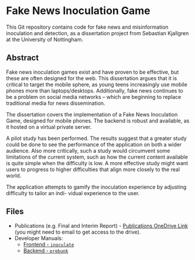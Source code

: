 # Fake News Inoculation Game

This Git repository contains code for fake news and misinformation inoculation and detection, as a dissertation project from Sebastian Kjallgren at the University of Nottingham.

## Abstract

Fake news inoculation games exist and have proven to be effective, but these are often designed for the
web. This dissertation argues that it is critical to target the mobile sphere, as young teens increasingly use
mobile phones more than laptops/desktops. Additionally, fake news continues to be a problem on social
media networks – which are beginning to replace traditional media for news dissemination.

The dissertation covers the implementation of a Fake News Inoculation Game, designed for mobile phones.
The backend is robust and available, as it hosted on a virtual private server.

A pilot study has been performed. The results suggest that a greater study could be done to see the
performance of the application on both a wider audience. Also more critically, such a study would circumvent
some limitations of the current system, such as how the current content available is quite simple when the
difficulty is low. A more effective study might want users to progress to higher difficulties that align more
closely to the real world.

The application attempts to gamify the inoculation experience by adjusting difficulty to tailor an indi-
vidual experience to the user.

## Files

* Publications (e.g. Final and Interim Report) - [Publications OneDrive Link](https://uniofnottm-my.sharepoint.com/personal/psysk9_nottingham_ac_uk/_layouts/15/onedrive.aspx?id=%2Fpersonal%2Fpsysk9%5Fnottingham%5Fac%5Fuk%2FDocuments%2FFake%20News%20Inoculation%20Game%2F5%2E%20Publications%20%28Public%29&view=0) (you might need to email to get access to the drive).
* Developer Manuals:
    * [Frontend - `inoculate`](./inoculate/README.md)
    * [Backend - `prebunk`](./prebunk/README.md)

